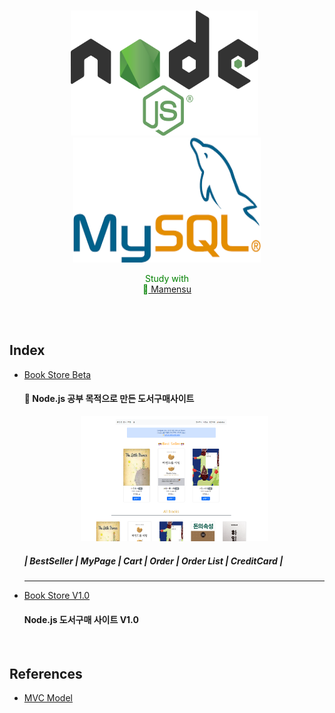 <br>
<p align = "center">
  <img src="https://github.com/itsjh1242/BookStore/blob/main/src/node.js.png" width="300" height="200"/>&nbsp&nbsp
  <img src="https://github.com/itsjh1242/BookStore/blob/main/src/mysql.png" width="300" height="200"/>
<br>
<p align = "center" style = "color: green";>
  Study with<br>🧑‍<a href = "https://github.com/qqaazz0222"> Mamensu </a>
</p>
<br>
<br>
<h2>
  Index
</h2>
<ul>
  <li> <a href="https://github.com/itsjh1242/BookStore/tree/main/BookStore_Beta"> Book Store Beta</a> </li>
  <h4> 🙈 Node.js 공부 목적으로 만든 도서구매사이트 </h4>
  <p align = "center">
    <img src="https://github.com/itsjh1242/BookStore/blob/main/src/bookstorebetamain.png" width="300" height="200"/>
  </p>
  <h5> | BestSeller | MyPage | Cart | Order | Order List | CreditCard | </h5>
  <hr>
  <li> <a href="https://github.com/itsjh1242/BookStore/tree/main/BookStoreV1.0"> Book Store V1.0</a> </li>
  <h4> Node.js 도서구매 사이트 V1.0 </h4>
</ul>
<br>
<h2>
  References
</h2>
<ul>
  <li> <a href="https://gofnrk.tistory.com/">MVC Model</a> </li>
</ul>
